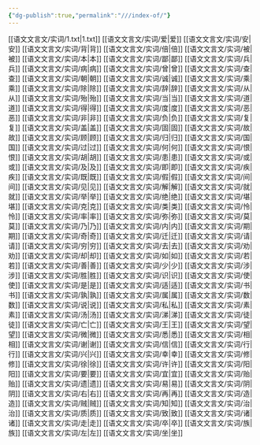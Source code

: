 ```yaml
---
{"dg-publish":true,"permalink":"///index-of/"}
---
```



 [[语文文言文/实词/1.txt|1.txt]]
 [[语文文言文/实词/爱\|爱]]
 [[语文文言文/实词/安\|安]]
 [[语文文言文/实词/背\|背]]
 [[语文文言文/实词/倍\|倍]]
 [[语文文言文/实词/被\|被]]
 [[语文文言文/实词/本\|本]]
 [[语文文言文/实词/鄙\|鄙]]
 [[语文文言文/实词/兵\|兵]]
 [[语文文言文/实词/病\|病]]
 [[语文文言文/实词/曾\|曾]]
 [[语文文言文/实词/查\|查]]
 [[语文文言文/实词/朝\|朝]]
 [[语文文言文/实词/诚\|诚]]
 [[语文文言文/实词/乘\|乘]]
 [[语文文言文/实词/除\|除]]
 [[语文文言文/实词/辞\|辞]]
 [[语文文言文/实词/从\|从]]
 [[语文文言文/实词/殆\|殆]]
 [[语文文言文/实词/当\|当]]
 [[语文文言文/实词/道\|道]]
 [[语文文言文/实词/得\|得]]
 [[语文文言文/实词/度\|度]]
 [[语文文言文/实词/恶\|恶]]
 [[语文文言文/实词/非\|非]]
 [[语文文言文/实词/负\|负]]
 [[语文文言文/实词/复\|复]]
 [[语文文言文/实词/盖\|盖]]
 [[语文文言文/实词/固\|固]]
 [[语文文言文/实词/故\|故]]
 [[语文文言文/实词/顾\|顾]]
 [[语文文言文/实词/归\|归]]
 [[语文文言文/实词/国\|国]]
 [[语文文言文/实词/过\|过]]
 [[语文文言文/实词/何\|何]]
 [[语文文言文/实词/恨\|恨]]
 [[语文文言文/实词/胡\|胡]]
 [[语文文言文/实词/患\|患]]
 [[语文文言文/实词/或\|或]]
 [[语文文言文/实词/及\|及]]
 [[语文文言文/实词/即\|即]]
 [[语文文言文/实词/疾\|疾]]
 [[语文文言文/实词/既\|既]]
 [[语文文言文/实词/假\|假]]
 [[语文文言文/实词/间\|间]]
 [[语文文言文/实词/见\|见]]
 [[语文文言文/实词/解\|解]]
 [[语文文言文/实词/就\|就]]
 [[语文文言文/实词/举\|举]]
 [[语文文言文/实词/绝\|绝]]
 [[语文文言文/实词/堪\|堪]]
 [[语文文言文/实词/克\|克]]
 [[语文文言文/实词/类\|类]]
 [[语文文言文/实词/怜\|怜]]
 [[语文文言文/实词/率\|率]]
 [[语文文言文/实词/弥\|弥]]
 [[语文文言文/实词/莫\|莫]]
 [[语文文言文/实词/乃\|乃]]
 [[语文文言文/实词/内\|内]]
 [[语文文言文/实词/期\|期]]
 [[语文文言文/实词/奇\|奇]]
 [[语文文言文/实词/迁\|迁]]
 [[语文文言文/实词/请\|请]]
 [[语文文言文/实词/穷\|穷]]
 [[语文文言文/实词/去\|去]]
 [[语文文言文/实词/劝\|劝]]
 [[语文文言文/实词/却\|却]]
 [[语文文言文/实词/如\|如]]
 [[语文文言文/实词/若\|若]]
 [[语文文言文/实词/善\|善]]
 [[语文文言文/实词/少\|少]]
 [[语文文言文/实词/涉\|涉]]
 [[语文文言文/实词/胜\|胜]]
 [[语文文言文/实词/识\|识]]
 [[语文文言文/实词/使\|使]]
 [[语文文言文/实词/是\|是]]
 [[语文文言文/实词/适\|适]]
 [[语文文言文/实词/书\|书]]
 [[语文文言文/实词/孰\|孰]]
 [[语文文言文/实词/属\|属]]
 [[语文文言文/实词/数\|数]]
 [[语文文言文/实词/说\|说]]
 [[语文文言文/实词/私\|私]]
 [[语文文言文/实词/素\|素]]
 [[语文文言文/实词/汤\|汤]]
 [[语文文言文/实词/涕\|涕]]
 [[语文文言文/实词/徒\|徒]]
 [[语文文言文/实词/亡\|亡]]
 [[语文文言文/实词/王\|王]]
 [[语文文言文/实词/望\|望]]
 [[语文文言文/实词/微\|微]]
 [[语文文言文/实词/悉\|悉]]
 [[语文文言文/实词/相\|相]]
 [[语文文言文/实词/谢\|谢]]
 [[语文文言文/实词/信\|信]]
 [[语文文言文/实词/行\|行]]
 [[语文文言文/实词/兴\|兴]]
 [[语文文言文/实词/幸\|幸]]
 [[语文文言文/实词/修\|修]]
 [[语文文言文/实词/徐\|徐]]
 [[语文文言文/实词/许\|许]]
 [[语文文言文/实词/阳\|阳]]
 [[语文文言文/实词/要\|要]]
 [[语文文言文/实词/宜\|宜]]
 [[语文文言文/实词/贻\|贻]]
 [[语文文言文/实词/遗\|遗]]
 [[语文文言文/实词/易\|易]]
 [[语文文言文/实词/阴\|阴]]
 [[语文文言文/实词/右\|右]]
 [[语文文言文/实词/再\|再]]
 [[语文文言文/实词/造\|造]]
 [[语文文言文/实词/贼\|贼]]
 [[语文文言文/实词/知\|知]]
 [[语文文言文/实词/治\|治]]
 [[语文文言文/实词/质\|质]]
 [[语文文言文/实词/致\|致]]
 [[语文文言文/实词/诸\|诸]]
 [[语文文言文/实词/走\|走]]
 [[语文文言文/实词/卒\|卒]]
 [[语文文言文/实词/族\|族]]
 [[语文文言文/实词/左\|左]]
 [[语文文言文/实词/坐\|坐]]


